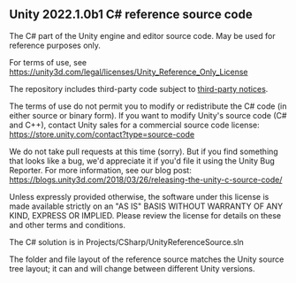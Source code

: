 ## Unity 2022.1.0b1 C# reference source code

The C# part of the Unity engine and editor source code.
May be used for reference purposes only.

For terms of use, see
https://unity3d.com/legal/licenses/Unity_Reference_Only_License

The repository includes third-party code subject to [third-party
notices](third-party-notices.txt).

The terms of use do not permit you to modify or redistribute the C#
code (in either source or binary form). If you want to modify Unity's
source code (C# and C++), contact Unity sales for a commercial source
code license: https://store.unity.com/contact?type=source-code

We do not take pull requests at this time (sorry). But if you find
something that looks like a bug, we'd appreciate it if you'd file it
using the Unity Bug Reporter. For more information, see our blog post:
https://blogs.unity3d.com/2018/03/26/releasing-the-unity-c-source-code/

Unless expressly provided otherwise, the software under this
license is made available strictly on an "AS IS" BASIS WITHOUT
WARRANTY OF ANY KIND, EXPRESS OR IMPLIED. Please review the
license for details on these and other terms and conditions.

The C# solution is in Projects/CSharp/UnityReferenceSource.sln

The folder and file layout of the reference source matches
the Unity source tree layout; it can and will change between
different Unity versions.